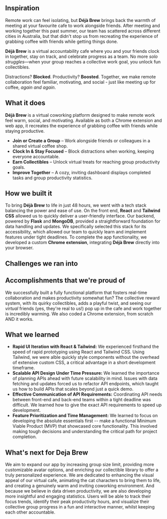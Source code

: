 ## **Inspiration**

Remote work can feel isolating, but **Déjà Brew** brings back the warmth of meeting at your favourite cafe to work alongside friends. After meeting and working together this past summer, our team has scattered across different cities in Australia, but that didn't stop us from recreating the experience of grabbing coffee with friends while getting things done.

**Déjà Brew** is a virtual accountability cafe where you and your friends clock in together, stay on track, and celebrate progress as a team. No more _solo struggles_—when your group reaches a collective work goal, you unlock fun collectibles.

Distractions? **Blocked**. Productivity? **Boosted**. Together, we make remote collaboration feel familiar, motivating, and social - just like meeting up for coffee, _again and again_.

## **What it does**

**Déjà Brew** is a virtual coworking platform designed to make remote work feel warm, social, and motivating. Available as both a Chrome extension and web app, it recreates the experience of grabbing coffee with friends while staying productive.

-   **Join or Create a Group** – Work alongside friends or colleagues in a shared virtual coffee shop.
-   **Clock In & Stay Focused** – Block distractions when working, keeping everyone accountable.
-   **Earn Collectibles** – Unlock virtual treats for reaching group productivity goals.
-   **Improve Together** – A cozy, inviting dashboard displays completed tasks and group productivity statistics.

## **How we built it**

To bring **Déjà Brew** to life in just 48 hours, we went with a tech stack balancing the power and ease of use. On the front end, **React** and **Tailwind CSS** allowed us to quickly deliver a user-friendly interface. Our backend, powered by **Flask** and **MongoDB**, provided a straightforward foundation for data handling and updates. We specifically selected this stack for its accessibility, which allowed our team to quickly learn and implement features under tight deadlines. To complete the app functionality, we developed a custom **Chrome extension**, integrating **Déjà Brew** directly into your browser.

## **Challenges we ran into**


## **Accomplishments that we're proud of**

We successfully built a fully functional platform that fosters real-time collaboration and makes productivity somewhat fun? The collective reward system, with its quirky collectibles, adds a playful twist, and seeing our *virtual* friends (yes, they're real to us!) pop up in the cafe and work together is incredibly warming. We also coded a Chrome extension, from scratch AND it works. 

## **What we learned**
* **Rapid UI Iteration with React & Tailwind:** We experienced firsthand the speed of rapid prototyping using React and Tailwind CSS. Using Tailwind, we were alble quickly style components without the overhead of extensive custom CSS, a critical advantage in a short development timeframe.
* **Scalable API Design Under Time Pressure:** We learned the importance of planning APIs ahead with future scalability in mind. Issues with data fetching and updates forced us to refactor API endpoints, which taught us how to build APIs that scales beyond just a quick demo.
* **Effective Communication of API Requirements:** Coordinating API needs between front-end and back-end teams within a tight deadline was difficult. We learned how to give the exact API requirements to speed up development. 
* **Feature Prioritization and Time Management:** We learned to focus on developing the absolute essentials first -- make a functional Minimum Viable Product (MVP) that showcased core functionality. This involved making tough decisions and understanding the critical path for project completion.

## **What's next for Deja Brew**

We aim to expand our app by increasing group size limit, providing more customizable avatar options, and enriching our collectible library to offer a truly personalized experience. We are dedicated to enhancing the visual appeal of our virtual cafe, animating the cat characters to bring them to life, and creating a genuinely warm and inviting coworking environment. And because we believe in data driven productivity, we are also developing more insightful and engaging statistics. Users will be able to track their focus trends, identify their peak productivity hours, and visualize their collective group progress in a fun and interactive manner, whilst keeping each other accountable.